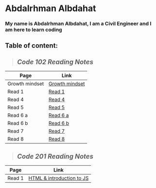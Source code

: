 # **Abdalrhman Albdahat**
### My name is Abdalrhman Albdahat, I am a Civil Engineer and I am here to learn coding
## Table of content:

> ## *Code 102 Reading Notes*
| Page | Link |
|------------ | -------------|
| Growth mindset | [Growth mindset](https://boodah96.github.io/reading-notes/README1) |
| Read 1 |  [Read 1](https://boodah96.github.io/reading-notes/read_1)|
| Read 4 |  [Read 4](https://boodah96.github.io/reading-notes/read4)|
| Read 5 |  [Read 5](https://boodah96.github.io/reading-notes/read5)|
| Read 6 a |  [Read 6 a](https://boodah96.github.io/reading-notes/read6a)|
| Read 6 b |  [Read 6 b](https://boodah96.github.io/reading-notes/read6b)|
| Read 7   |  [Read 7](https://boodah96.github.io/reading-notes/read7)|
| Read 8   |  [Read 8](https://boodah96.github.io/reading-notes/read8)|

> ## *Code 201 Reading Notes*
Page    |    Link
---- | ----
Read 1 |  [HTML & introduction to JS](https://boodah96.github.io/reading-notes/class-01)
